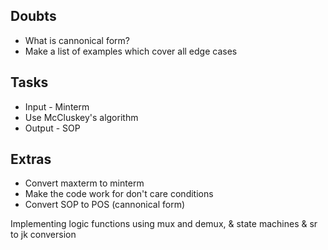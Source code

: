 ## Doubts
* What is cannonical form?
* Make a list of examples which cover all edge cases

## Tasks
* Input - Minterm
* Use McCluskey's algorithm
* Output - SOP

## Extras
* Convert maxterm to minterm
* Make the code work for don't care conditions
* Convert SOP to POS (cannonical form)

Implementing logic functions using mux and demux, & state machines & sr to jk conversion
